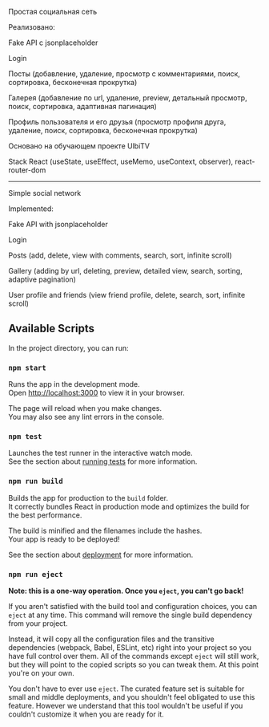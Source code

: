 Простая социальная сеть

Реализовано:

Fake API с jsonplaceholder

Login

Посты (добавление, удаление, просмотр с комментариями, поиск, сортировка, бесконечная прокрутка)

Галерея (добавление по url, удаление, preview, детальный просмотр, поиск, сортировка, адаптивная пагинация)

Профиль пользователя и его друзья (просмотр профиля друга, удаление, поиск, сортировка, бесконечная прокрутка)

Основано на обучающем проекте UlbiTV

Stack React (useState, useEffect, useMemo, useContext, observer), react-router-dom
________________________________________________________________________________________________________

Simple social network

Implemented:

Fake API with jsonplaceholder

Login

Posts (add, delete, view with comments, search, sort, infinite scroll)

Gallery (adding by url, deleting, preview, detailed view, search, sorting, adaptive pagination)

User profile and friends (view friend profile, delete, search, sort, infinite scroll)


## Available Scripts

In the project directory, you can run:

### `npm start`

Runs the app in the development mode.\
Open [http://localhost:3000](http://localhost:3000) to view it in your browser.

The page will reload when you make changes.\
You may also see any lint errors in the console.

### `npm test`

Launches the test runner in the interactive watch mode.\
See the section about [running tests](https://facebook.github.io/create-react-app/docs/running-tests) for more information.

### `npm run build`

Builds the app for production to the `build` folder.\
It correctly bundles React in production mode and optimizes the build for the best performance.

The build is minified and the filenames include the hashes.\
Your app is ready to be deployed!

See the section about [deployment](https://facebook.github.io/create-react-app/docs/deployment) for more information.

### `npm run eject`

**Note: this is a one-way operation. Once you `eject`, you can't go back!**

If you aren't satisfied with the build tool and configuration choices, you can `eject` at any time. This command will remove the single build dependency from your project.

Instead, it will copy all the configuration files and the transitive dependencies (webpack, Babel, ESLint, etc) right into your project so you have full control over them. All of the commands except `eject` will still work, but they will point to the copied scripts so you can tweak them. At this point you're on your own.

You don't have to ever use `eject`. The curated feature set is suitable for small and middle deployments, and you shouldn't feel obligated to use this feature. However we understand that this tool wouldn't be useful if you couldn't customize it when you are ready for it.
